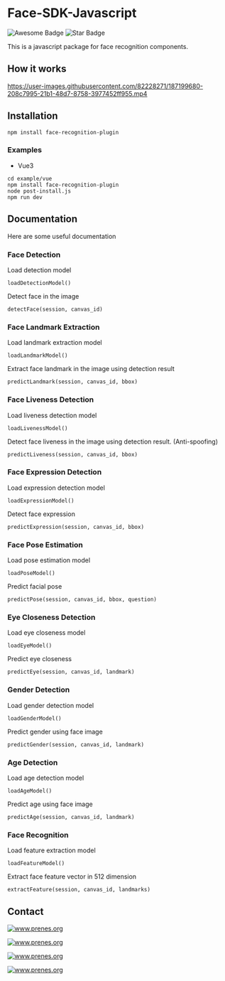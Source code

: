 # Face-SDK-Javascript

<div align="left">
<img src="https://cdn.rawgit.com/sindresorhus/awesome/d7305f38d29fed78fa85652e3a63e154dd8e8829/media/badge.svg" alt="Awesome Badge"/>
<img src="https://img.shields.io/static/v1?label=%F0%9F%8C%9F&message=If%20Useful&style=style=flat&color=BC4E99" alt="Star Badge"/>
</div>

This is a javascript package for face recognition components.

## How it works

https://user-images.githubusercontent.com/82228271/187199680-208c7995-21b1-48d7-8758-3977452ff955.mp4

## Installation
```
npm install face-recognition-plugin
```

### Examples
- Vue3

```
cd example/vue
npm install face-recognition-plugin
node post-install.js
npm run dev
```
## Documentation

Here are some useful documentation
### Face Detection
Load detection model
```
loadDetectionModel()
```
Detect face in the image
```
detectFace(session, canvas_id)
```

### Face Landmark Extraction
Load landmark extraction model
```
loadLandmarkModel()
```
Extract face landmark in the image using detection result
```
predictLandmark(session, canvas_id, bbox)
```

### Face Liveness Detection
Load liveness detection model
```
loadLivenessModel()
```
Detect face liveness in the image using detection result. (Anti-spoofing)
```
predictLiveness(session, canvas_id, bbox)
```

### Face Expression Detection
Load expression detection model
```
loadExpressionModel()
```
Detect face expression
```
predictExpression(session, canvas_id, bbox)
```

### Face Pose Estimation
Load pose estimation model
```
loadPoseModel()
```
Predict facial pose
```
predictPose(session, canvas_id, bbox, question)
```

### Eye Closeness Detection
Load eye closeness model
```
loadEyeModel()
```
Predict eye closeness
```
predictEye(session, canvas_id, landmark)
```

### Gender Detection
Load gender detection model
```
loadGenderModel()
```
Predict gender using face image
```
predictGender(session, canvas_id, landmark)
```

### Age Detection
Load age detection model
```
loadAgeModel()
```
Predict age using face image
```
predictAge(session, canvas_id, landmark)
```

### Face Recognition
Load feature extraction model
```
loadFeatureModel()
```
Extract face feature vector in 512 dimension
```
extractFeature(session, canvas_id, landmarks)
```

## Contact

<a target="_blank" href="https://t.me/jareddean"><img src="https://img.shields.io/badge/telegram-prenes-green.svg?logo=telegram " alt="www.prenes.org"></a>

<a target="_blank" href="https://wa.me/+14422295661"><img src="https://img.shields.io/badge/whatsapp-prenes-green.svg?logo=whatsapp " alt="www.prenes.org"></a>

<a target="_blank" href="https://join.slack.com/t/prenes/shared_invite/zt-1cx925fip-vL4nKJN64XBMbx8vdwHP7Q"><img src="https://img.shields.io/badge/slack-prenes-green.svg?logo=slack " alt="www.prenes.org"></a>

<a target="_blank" href="skype:live:.cid.4b536a6c3cc88a8c?chat"><img src="https://img.shields.io/badge/skype-prenes-green.svg?logo=skype " alt="www.prenes.org"></a>
